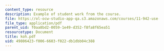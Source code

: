 ```yaml
---
content_type: resource
description: Example of student work from the course.
file: https://ol-ocw-studio-app-qa.s3.amazonaws.com/courses/11-942-use-of-joint-fact-finding-in-science-intensive-policy-disputes-part-ii-spring-2004/49806423f0066603f022db1dbb04c388_koh.pdf
file_type: application/pdf
parent_uid: f0aa8bd2-0059-1e49-d352-f8fa8f65ea51
resourcetype: Document
title: koh.pdf
uid: 49806423-f006-6603-f022-db1dbb04c388
---
```

